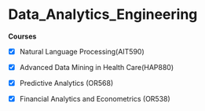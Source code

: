 # Data_Analytics_Engineering

**Courses**

- [x] Natural Language Processing(AIT590)
- [x] Advanced Data Mining in Health Care(HAP880)
- [x] Predictive Analytics (OR568)
- [x] Financial Analytics and Econometrics (OR538)

